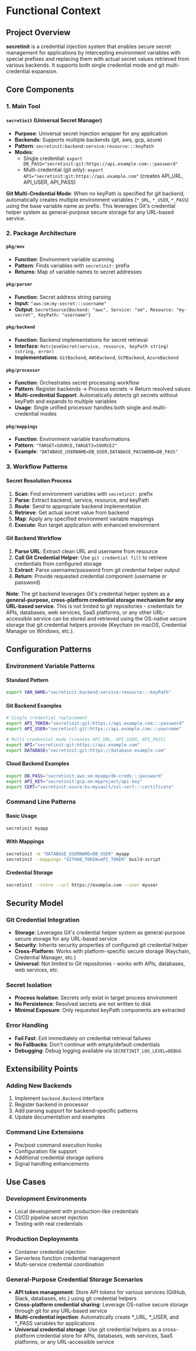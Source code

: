 # Functional Context

## Project Overview

**secretinit** is a credential injection system that enables secure secret management for applications by intercepting environment variables with special prefixes and replacing them with actual secret values retrieved from various backends. It supports both single credential mode and git multi-credential expansion.

## Core Components

### 1. Main Tool

#### `secretinit` (Universal Secret Manager)
- **Purpose**: Universal secret injection wrapper for any application
- **Backends**: Supports multiple backends (git, aws, gcp, azure)
- **Pattern**: `secretinit:backend:service:resource:::keyPath`
- **Modes**: 
  - Single credential: `export DB_PASS="secretinit:git:https://api.example.com:::password"`
  - Multi-credential (git only): `export API="secretinit:git:https://api.example.com"` (creates API_URL, API_USER, API_PASS)

**Git Multi-Credential Mode**: When no keyPath is specified for git backend, automatically creates multiple environment variables (`*_URL`, `*_USER`, `*_PASS`) using the base variable name as prefix. This leverages Git's credential helper system as general-purpose secure storage for any URL-based service.

### 2. Package Architecture

#### `pkg/env`
- **Function**: Environment variable scanning
- **Pattern**: Finds variables with `secretinit:` prefix
- **Returns**: Map of variable names to secret addresses

#### `pkg/parser`
- **Function**: Secret address string parsing
- **Input**: `"aws:sm:my-secret:::username"`
- **Output**: `SecretSource{Backend: "aws", Service: "sm", Resource: "my-secret", KeyPath: "username"}`

#### `pkg/backend`
- **Function**: Backend implementations for secret retrieval
- **Interface**: `RetrieveSecret(service, resource, keyPath string) (string, error)`
- **Implementations**: `GitBackend`, `AWSBackend`, `GCPBackend`, `AzureBackend`

#### `pkg/processor`
- **Function**: Orchestrates secret processing workflow
- **Pattern**: Register backends → Process secrets → Return resolved values
- **Multi-credential Support**: Automatically detects git secrets without keyPath and expands to multiple variables
- **Usage**: Single unified processor handles both single and multi-credential modes

#### `pkg/mappings`
- **Function**: Environment variable transformations
- **Pattern**: `"TARGET=SOURCE,TARGET2=SOURCE2"`
- **Example**: `"DATABASE_USERNAME=DB_USER,DATABASE_PASSWORD=DB_PASS"`

### 3. Workflow Patterns

#### Secret Resolution Process
1. **Scan**: Find environment variables with `secretinit:` prefix
2. **Parse**: Extract backend, service, resource, and keyPath
3. **Route**: Send to appropriate backend implementation
4. **Retrieve**: Get actual secret value from backend
5. **Map**: Apply any specified environment variable mappings
6. **Execute**: Run target application with enhanced environment

#### Git Backend Workflow
1. **Parse URL**: Extract clean URL and username from resource
2. **Call Git Credential Helper**: Use `git credential fill` to retrieve credentials from configured storage
3. **Extract**: Parse username/password from git credential helper output
4. **Return**: Provide requested credential component (username or password)

**Note**: The git backend leverages Git's credential helper system as a **general-purpose, cross-platform credential storage mechanism for any URL-based service**. This is not limited to git repositories - credentials for APIs, databases, web services, SaaS platforms, or any other URL-accessible service can be stored and retrieved using the OS-native secure storage that git credential helpers provide (Keychain on macOS, Credential Manager on Windows, etc.).

## Configuration Patterns

### Environment Variable Patterns

#### Standard Pattern
```bash
export VAR_NAME="secretinit:backend:service:resource:::keyPath"
```

#### Git Backend Examples
```bash
# Single credential replacement
export API_TOKEN="secretinit:git:https://api.example.com:::password"
export API_USER="secretinit:git:https://api.example.com:::username"

# Multi-credential mode (creates API_URL, API_USER, API_PASS)
export API="secretinit:git:https://api.example.com"
export DATABASE="secretinit:git:https://database.example.com"
```

#### Cloud Backend Examples
```bash
export DB_PASS="secretinit:aws:sm:myapp/db-creds:::password"
export API_KEY="secretinit:gcp:sm:myproject/api-key"
export CERT="secretinit:azure:kv:myvault/ssl-cert:::certificate"
```

### Command Line Patterns

#### Basic Usage
```bash
secretinit myapp
```

#### With Mappings
```bash
secretinit -m "DATABASE_USERNAME=DB_USER" myapp
secretinit --mappings "GITHUB_TOKEN=API_TOKEN" build-script
```

#### Credential Storage
```bash
secretinit --store --url https://example.com --user myuser
```

## Security Model

### Git Credential Integration
- **Storage**: Leverages Git's credential helper system as general-purpose secure storage for any URL-based service
- **Security**: Inherits security properties of configured git credential helper
- **Cross-Platform**: Works with platform-specific secure storage (Keychain, Credential Manager, etc.)
- **Universal**: Not limited to Git repositories - works with APIs, databases, web services, etc.

### Secret Isolation
- **Process Isolation**: Secrets only exist in target process environment
- **No Persistence**: Resolved secrets are not written to disk
- **Minimal Exposure**: Only requested keyPath components are extracted

### Error Handling
- **Fail Fast**: Exit immediately on credential retrieval failures
- **No Fallbacks**: Don't continue with empty/default credentials
- **Debugging**: Debug logging available via `SECRETINIT_LOG_LEVEL=DEBUG`

## Extensibility Points

### Adding New Backends
1. Implement `backend.Backend` interface
2. Register backend in processor
3. Add parsing support for backend-specific patterns
4. Update documentation and examples

### Command Line Extensions
- Pre/post command execution hooks
- Configuration file support
- Additional credential storage options
- Signal handling enhancements

## Use Cases

### Development Environments
- Local development with production-like credentials
- CI/CD pipeline secret injection
- Testing with real credentials

### Production Deployments
- Container credential injection
- Serverless function credential management
- Multi-service credential coordination

### General-Purpose Credential Storage Scenarios
- **API token management**: Store API tokens for various services (GitHub, Slack, databases, etc.) using git credential helpers
- **Cross-platform credential sharing**: Leverage OS-native secure storage through git for any URL-based service
- **Multi-credential injection**: Automatically create *_URL, *_USER, and *_PASS variables for applications
- **Universal credential storage**: Use git credential helpers as a cross-platform credential store for APIs, databases, web services, SaaS platforms, or any URL-accessible service
